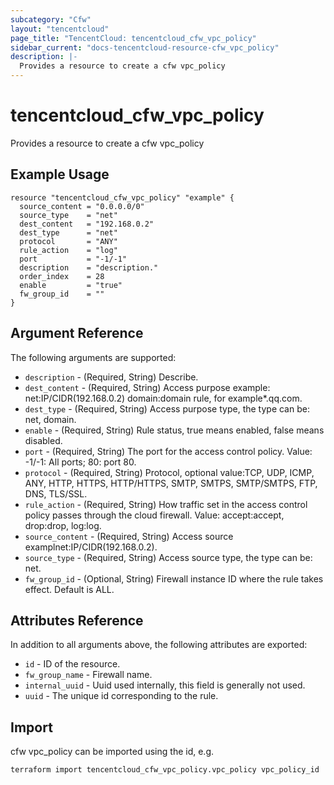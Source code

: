```yaml
---
subcategory: "Cfw"
layout: "tencentcloud"
page_title: "TencentCloud: tencentcloud_cfw_vpc_policy"
sidebar_current: "docs-tencentcloud-resource-cfw_vpc_policy"
description: |-
  Provides a resource to create a cfw vpc_policy
---
```


# tencentcloud_cfw_vpc_policy

Provides a resource to create a cfw vpc_policy

## Example Usage

```hcl
resource "tencentcloud_cfw_vpc_policy" "example" {
  source_content = "0.0.0.0/0"
  source_type    = "net"
  dest_content   = "192.168.0.2"
  dest_type      = "net"
  protocol       = "ANY"
  rule_action    = "log"
  port           = "-1/-1"
  description    = "description."
  order_index    = 28
  enable         = "true"
  fw_group_id    = ""
}
```

## Argument Reference

The following arguments are supported:

* `description` - (Required, String) Describe.
* `dest_content` - (Required, String) Access purpose example: net:IP/CIDR(192.168.0.2) domain:domain rule, for example*.qq.com.
* `dest_type` - (Required, String) Access purpose type, the type can be: net, domain.
* `enable` - (Required, String) Rule status, true means enabled, false means disabled.
* `port` - (Required, String) The port for the access control policy. Value: -1/-1: All ports; 80: port 80.
* `protocol` - (Required, String) Protocol, optional value:TCP, UDP, ICMP, ANY, HTTP, HTTPS, HTTP/HTTPS, SMTP, SMTPS, SMTP/SMTPS, FTP, DNS, TLS/SSL.
* `rule_action` - (Required, String) How traffic set in the access control policy passes through the cloud firewall. Value: accept:accept, drop:drop, log:log.
* `source_content` - (Required, String) Access source examplnet:IP/CIDR(192.168.0.2).
* `source_type` - (Required, String) Access source type, the type can be: net.
* `fw_group_id` - (Optional, String) Firewall instance ID where the rule takes effect. Default is ALL.

## Attributes Reference

In addition to all arguments above, the following attributes are exported:

* `id` - ID of the resource.
* `fw_group_name` - Firewall name.
* `internal_uuid` - Uuid used internally, this field is generally not used.
* `uuid` - The unique id corresponding to the rule.


## Import

cfw vpc_policy can be imported using the id, e.g.

```
terraform import tencentcloud_cfw_vpc_policy.vpc_policy vpc_policy_id
```

